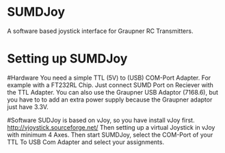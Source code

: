 ﻿# SUMDJoy
A software based joystick interface for Graupner RC Transmitters.

# Setting up SUMDJoy

#Hardware
You need a simple TTL (5V) to (USB) COM-Port Adapter. For example with a FT232RL Chip.
Just connect SUMD Port on Reciever with the TTL Adapter.
You can also use the Graupner USB Adaptor (7168.6), but you have to to add an extra power supply because the Graupner adaptor just have 3.3V.
 
#Software
SUDJoy is based on vJoy, so you have install vJoy first. http://vjoystick.sourceforge.net/
Then setting up a virtual Joystick in vJoy with minimum 4 Axes.
Then start SUMDJoy, select the COM-Port of your TTL To USB Com Adapter and select your assignments.

